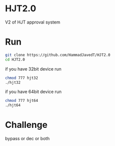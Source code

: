 # HJT2.0
V2 of HJT approval system 
# Run
```sh
git clone https://github.com/HammadJavedT/HJT2.0
cd HJT2.0
```
if you have 32bit device run
```sh
chmod 777 hjt32
./hjt32
```
if you have 64bit device run
```sh
chmod 777 hjt64
./hjt64
```

# Challenge 
bypass or dec or both
